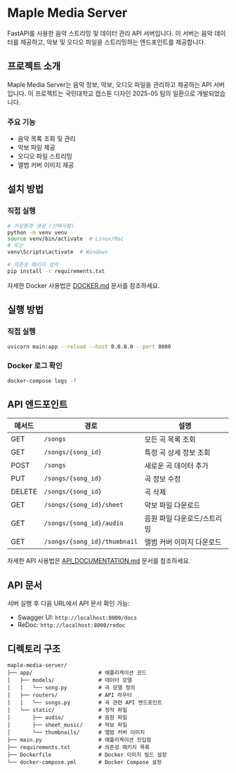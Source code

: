 # Maple Media Server

FastAPI를 사용한 음악 스트리밍 및 데이터 관리 API 서버입니다. 이 서버는 음악 데이터를 제공하고, 악보 및 오디오 파일을 스트리밍하는 엔드포인트를 제공합니다.

## 프로젝트 소개

Maple Media Server는 음악 정보, 악보, 오디오 파일을 관리하고 제공하는 API 서버입니다. 이 프로젝트는 국민대학교 캡스톤 디자인 2025-05 팀의 일환으로 개발되었습니다.

### 주요 기능

- 음악 목록 조회 및 관리
- 악보 파일 제공
- 오디오 파일 스트리밍
- 앨범 커버 이미지 제공

## 설치 방법

### 직접 실행

```bash
# 가상환경 생성 (선택사항)
python -m venv venv
source venv/bin/activate  # Linux/Mac
# 또는
venv\Scripts\activate  # Windows

# 의존성 패키지 설치
pip install -r requirements.txt
```

자세한 Docker 사용법은 [DOCKER.md](DOCKER.md) 문서를 참조하세요.

## 실행 방법

### 직접 실행

```bash
uvicorn main:app --reload --host 0.0.0.0 --port 8000
```

### Docker 로그 확인

```bash
docker-compose logs -f
```

## API 엔드포인트

| 메서드 | 경로 | 설명 |
|--------|------|------|
| GET | `/songs` | 모든 곡 목록 조회 |
| GET | `/songs/{song_id}` | 특정 곡 상세 정보 조회 |
| POST | `/songs` | 새로운 곡 데이터 추가 |
| PUT | `/songs/{song_id}` | 곡 정보 수정 |
| DELETE | `/songs/{song_id}` | 곡 삭제 |
| GET | `/songs/{song_id}/sheet` | 악보 파일 다운로드 |
| GET | `/songs/{song_id}/audio` | 음원 파일 다운로드/스트리밍 |
| GET | `/songs/{song_id}/thumbnail` | 앨범 커버 이미지 다운로드 |

자세한 API 사용법은 [API_DOCUMENTATION.md](API_DOCUMENTATION.md) 문서를 참조하세요.

## API 문서

서버 실행 후 다음 URL에서 API 문서 확인 가능:
- Swagger UI: `http://localhost:8000/docs`
- ReDoc: `http://localhost:8000/redoc`

## 디렉토리 구조

```
maple-media-server/
├── app/                     # 애플리케이션 코드
│   ├── models/              # 데이터 모델
│   │   └── song.py          # 곡 모델 정의
│   ├── routers/             # API 라우터
│   │   └── songs.py         # 곡 관련 API 엔드포인트
│   └── static/              # 정적 파일
│       ├── audio/           # 음원 파일
│       ├── sheet_music/     # 악보 파일
│       └── thumbnails/      # 앨범 커버 이미지
├── main.py                  # 애플리케이션 진입점
├── requirements.txt         # 의존성 패키지 목록
├── Dockerfile               # Docker 이미지 빌드 설정
└── docker-compose.yml       # Docker Compose 설정
```